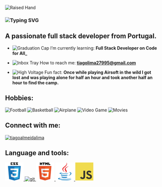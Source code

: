 <p align="left">
<img src="https://user-images.githubusercontent.com/74038190/212284115-f47cd8ff-2ffb-4b04-b5bf-4d1c14c0247f.gif" alt="Raised Hand" width="2225" height="1" />
<h3 href="https://git.io/typing-svg"><img src="https://readme-typing-svg.demolab.com?font=Fira+Code&size=35&pause=5000&width=435&lines=Hi,+I´m+Tiago+Lima" alt="Typing SVG" /></a></h3>
<p align="left">
  
<h2 align="left">A passionate full stack developer from Portugal.</h2>
<p align="left">
<p align="left">

- <img src="https://raw.githubusercontent.com/Tarikul-Islam-Anik/Telegram-Animated-Emojis/main/Objects/Graduation%20Cap.webp" alt="Graduation Cap" width="35" height="35" /> I’m currently learning: **Full Stack Developer on Code for All_**

- <img src="https://raw.githubusercontent.com/Tarikul-Islam-Anik/Telegram-Animated-Emojis/main/Objects/Inbox%20Tray.webp" alt="Inbox Tray" width="35" height="35" /> How to reach me: **tiagolima27995@gmail.com**

- <img src="https://raw.githubusercontent.com/Tarikul-Islam-Anik/Telegram-Animated-Emojis/main/Animals%20and%20Nature/High%20Voltage.webp" alt="High Voltage" width="35" height="35" /> Fun fact: **Once while playing Airsoft in the wild I got lost and was playing alone for half an hour and took another half an hour to find the camp.**


<h2 align="left">Hobbies:</h2>
<p align="left">
<img src="https://img.icons8.com/officel/80/football2--v2.png" alt="Football" width="60" height="60" />
<img src="https://img.icons8.com/officel/80/basketball.png" alt="Basketball" width="60" height="60" />
<img src="https://img.icons8.com/officel/80/airplane-mode-on.png" alt="Airplane" width="60" height="60" />
<img src="https://img.icons8.com/dusk/64/controller.png" alt="Video Game" width="60" height="60" />
<img src="https://img.icons8.com/officel/80/film-reel.png" alt="Movies" width="60" height="60" />

  
</p>
<h3 align="left">

<h2 align="left">Connect with me:</h2>
<p align="left">
<a href="https://linkedin.com/in/tiagoalmeidalima" target="blank"><img align="center" src="https://user-images.githubusercontent.com/74038190/235294012-0a55e343-37ad-4b0f-924f-c8431d9d2483.gif" alt="tiagoalmeidalima" height="100" width="100" /></a>
</p>

<h2 align="left">Language and tools:</h2>
<p align="left">
<p align="left"> <a href="https://www.w3schools.com/css/" target="_blank" rel="noreferrer"> <img src="https://raw.githubusercontent.com/devicons/devicon/master/icons/css3/css3-original-wordmark.svg" alt="css3" width="60" height="60"/> </a> 
  <a href="https://git-scm.com/" target="_blank" rel="noreferrer"> <img src="https://www.vectorlogo.zone/logos/git-scm/git-scm-icon.svg" alt="git" width="60" height="60"/> </a> 
  <a href="https://www.w3.org/html/" target="_blank" rel="noreferrer"> <img src="https://raw.githubusercontent.com/devicons/devicon/master/icons/html5/html5-original-wordmark.svg" alt="html5" width="60" height="60"/> </a> 
  <a href="https://www.java.com" target="_blank" rel="noreferrer"> <img src="https://raw.githubusercontent.com/devicons/devicon/master/icons/java/java-original.svg" alt="java" width="60" height="60"/> </a> 
  <a href="https://developer.mozilla.org/en-US/docs/Web/JavaScript" target="_blank" rel="noreferrer"> <img src="https://raw.githubusercontent.com/devicons/devicon/master/icons/javascript/javascript-original.svg" alt="javascript" width="60" height="60"/> </a> </p>

